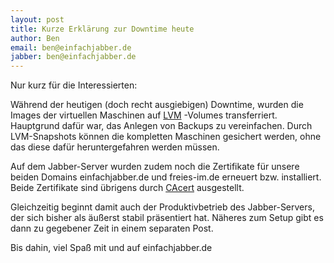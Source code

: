 ```yaml
---
layout: post
title: Kurze Erklärung zur Downtime heute
author: Ben
email: ben@einfachjabber.de
jabber: ben@einfachjabber.de
---
```


Nur kurz für die Interessierten:

Während der heutigen (doch recht ausgiebigen) Downtime, wurden die Images der
virtuellen Maschinen auf
[LVM][lvm]
-Volumes transferriert. Hauptgrund dafür war, das Anlegen von Backups zu
vereinfachen. Durch LVM-Snapshots können die kompletten Maschinen gesichert
werden, ohne das diese dafür heruntergefahren werden müssen.

Auf dem Jabber-Server wurden zudem noch die Zertifikate für unsere beiden
Domains einfachjabber.de und freies-im.de erneuert bzw. installiert.
Beide Zertifikate sind übrigens durch [CAcert][cacert] ausgestellt.

Gleichzeitig beginnt damit auch der Produktivbetrieb des Jabber-Servers, der
sich bisher als äußerst stabil präsentiert hat.
Näheres zum Setup gibt es dann zu gegebener Zeit in einem separaten Post.

Bis dahin, viel Spaß mit und auf einfachjabber.de

[lvm]: http://de.wikipedia.org/wiki/Logical_Volume_Manager "LVM - de.wikipedia.org"
[cacert]: http://cacert.org "CAcert"
